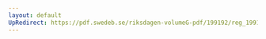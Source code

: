 ```yaml
---
layout: default
UpRedirect: https://pdf.swedeb.se/riksdagen-volumeG-pdf/199192/reg_199192/reg_199192_0371.pdf
---
```

